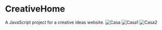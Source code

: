 # CreativeHome
A JavaScript project for a creative ideas website.
![Casa](https://user-images.githubusercontent.com/68878604/90703495-517d6200-e264-11ea-86ba-54c4254cfc13.PNG)
![Casa1](https://user-images.githubusercontent.com/68878604/90703501-54785280-e264-11ea-9d57-aa338f2c343e.PNG)
![Casa2](https://user-images.githubusercontent.com/68878604/90703521-635f0500-e264-11ea-9cf8-0c0f5bb87487.PNG)

